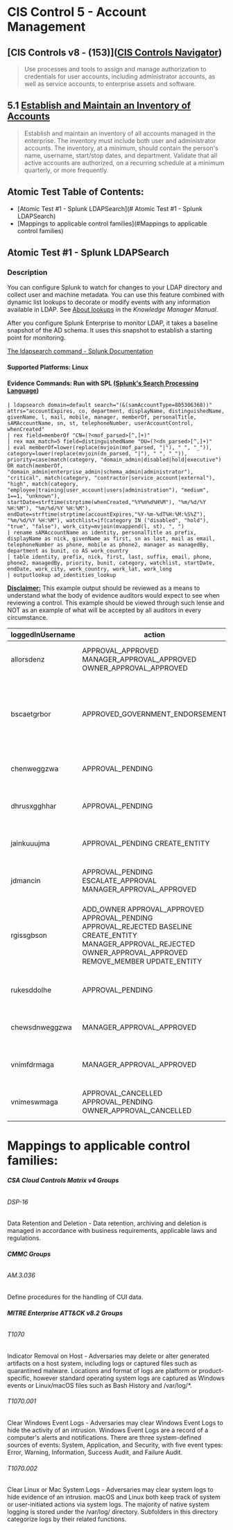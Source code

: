 # CIS Control 5 - Account Management

## [CIS Controls v8 - (153)]([CIS Controls Navigator](https://www.cisecurity.org/controls/cis-controls-navigator/))

> Use processes and tools to assign and manage authorization to credentials for user accounts, including administrator accounts, as well as service accounts, to enterprise assets and software.

## 5.1 [Establish and Maintain an Inventory of Accounts](https://www.cisecurity.org/controls/cis-controls-navigator/#collapse-a39)

> Establish and maintain an inventory of all accounts managed in the enterprise. The inventory must include both user and administrator accounts. The inventory, at a minimum, should contain the person's name, username, start/stop dates, and department. Validate that all active accounts are authorized, on a recurring schedule at a minimum quarterly, or more frequently.

## Atomic Test Table of Contents:

- [Atomic Test #1 - Splunk LDAPSearch](# Atomic Test #1 - Splunk LDAPSearch)
- [Mappings to applicable control families](#Mappings to applicable control families)

## Atomic Test #1 - Splunk LDAPSearch

### Description

You can configure Splunk to watch for changes to your LDAP directory and collect user and machine metadata. You can use this feature combined with dynamic list lookups to decorate or modify events with any information available in LDAP. See [About lookups](http://docs.splunk.com/Documentation/SplunkCloud/latest/Knowledge/Aboutlookupsandfieldactions) in the *Knowledge Manager Manual*.

After you configure Splunk Enterprise to monitor LDAP, it takes a baseline snapshot of the AD schema. It uses this snapshot to establish a starting point for monitoring.

[The ldapsearch command - Splunk Documentation](https://docs.splunk.com/Documentation/SA-LdapSearch/3.0.3/User/Theldapsearchcommand)

#### **Supported Platforms:** Linux

#### Evidence Commands: Run with SPL [(**Splunk's Search Processing Language**)]((https://www.splunk.com/en_us/resources/search-processing-language.html))

```SPL
| ldapsearch domain=default search="(&(samAccountType=805306368))" attrs="accountExpires, co, department, displayName, distinguishedName, givenName, l, mail, mobile, manager, memberOf, personalTitle, sAMAccountName, sn, st, telephoneNumber, userAccountControl, whenCreated" 
| rex field=memberOf "CN=(?<mof_parsed>[^,]+)" 
| rex max_match=5 field=distinguishedName "OU=(?<dn_parsed>[^,]+)" 
| eval memberOf=lower(replace(mvjoin(mof_parsed, "|"), " ", "_")), category=lower(replace(mvjoin(dn_parsed, "|"), " ", "_")), priority=case(match(category, "domain_admin|disabled|hold|executive") OR match(memberOf, "domain_admin|enterprise_admin|schema_admin|administrator"), "critical", match(category, "contractor|service_account|external"), "high", match(category, "employee|training|user_account|users|administration"), "medium", 1==1, "unknown"), startDate=strftime(strptime(whenCreated,"%Y%m%d%H%M"), "%m/%d/%Y %H:%M"), "%m/%d/%Y %H:%M"), endDate=strftime(strptime(accountExpires,"%Y-%m-%dT%H:%M:%S%Z"), "%m/%d/%Y %H:%M"), watchlist=if(category IN ("disabled", "hold"), "true", "false"), work_city=mvjoin(mvappend(l, st), ", ") 
| rename sAMAccountName as identity, personalTitle as prefix, displayName as nick, givenName as first, sn as last, mail as email, telephoneNumber as phone, mobile as phone2, manager as managedBy, department as bunit, co AS work_country 
| table identity, prefix, nick, first, last, suffix, email, phone, phone2, managedBy, priority, bunit, category, watchlist, startDate, endDate, work_city, work_country, work_lat, work_long 
| outputlookup ad_identities_lookup
```

**<u>Disclaimer:</u>** This example output should be reviewed as a means to understand what the body of evidence auditors would expect to see when reviewing a control. This example should be viewed through such lense and NOT as an example of what will be accepted by all auditors in every circumstance.

| loggedInUsername | action                                                                                                                                                              | entityType                         | host                                                            | source                                                                      | message                                                                                     |
| ---------------- | ------------------------------------------------------------------------------------------------------------------------------------------------------------------- | ---------------------------------- | --------------------------------------------------------------- | --------------------------------------------------------------------------- | ------------------------------------------------------------------------------------------- |
| allorsdenz       | APPROVAL_APPROVED MANAGER_APPROVAL_APPROVED OWNER_APPROVAL_APPROVED                                                                                                 | GROUP                              | accounts-activity-service-01001                                 | /var/odo/volumes/accounts-activity-api/logs/accounts-activity-api/audit.log | xxxxxx is one of the owners of xxxx xxxx is the skip-level manager of xxxx null             |
| bscaetgrbor      | APPROVED_GOVERNMENT_ENDORSEMENT                                                                                                                                     | MANAGER_ENDORSEMENT                | accounts-activity-service-01001 accounts-activity-service-01002 | /var/odo/volumes/accounts-activity-api/logs/accounts-activity-api/audit.log | Endorsement: 'GOVERNMENT__Studio_ACCESS', STATUS: 'true'                                    |
| chenweggzwa      | APPROVAL_PENDING                                                                                                                                                    | GROUP                              | accounts-activity-service-01002                                 | /var/odo/volumes/accounts-activity-api/logs/accounts-activity-api/audit.log | null                                                                                        |
| dhrusxgghhar     | APPROVAL_PENDING                                                                                                                                                    | GROUP                              | accounts-activity-service-01002                                 | /var/odo/volumes/accounts-activity-api/logs/accounts-activity-api/audit.log | null                                                                                        |
| jainkuuujma      | APPROVAL_PENDING CREATE_ENTITY                                                                                                                                      | PENDING_OH_ENT                     | accounts-activity-service-01001                                 | /var/odo/volumes/accounts-activity-api/logs/accounts-activity-api/audit.log | null                                                                                        |
| jdmancin         | APPROVAL_PENDING ESCALATE_APPROVAL MANAGER_APPROVAL_APPROVED                                                                                                        | ENTITLEMENT                        | accounts-activity-service-01002                                 | /var/odo/volumes/accounts-activity-api/logs/accounts-activity-api/audit.log | Manager has trouble getting into XXXX XXXXX is the delegate of XXXXX, manager of XXXXX null |
| rgissgbson       | ADD_OWNER APPROVAL_APPROVED APPROVAL_PENDING APPROVAL_REJECTED BASELINE CREATE_ENTITY MANAGER_APPROVAL_REJECTED OWNER_APPROVAL_APPROVED REMOVE_MEMBER UPDATE_ENTITY | BASELINE CONTACT ENTITLEMENT GROUP | accounts-activity-service-01001 accounts-activity-service-01002 | /var/odo/volumes/accounts-activity-api/logs/accounts-activity-api/audit.log | null                                                                                        |
| rukesddolhe      | APPROVAL_PENDING                                                                                                                                                    | ENTITLEMENT                        | accounts-activity-service-01001                                 | /var/odo/volumes/accounts-activity-api/logs/accounts-activity-api/audit.log | null                                                                                        |
| chewsdnweggzwa   | MANAGER_APPROVAL_APPROVED                                                                                                                                           | PENDING_OH_ENT                     | accounts-activity-service-01001                                 | /var/odo/volumes/accounts-activity-api/logs/accounts-activity-api/audit.log | xxxxx is the manager of xxxxx                                                               |
| vnimfdrmaga      | MANAGER_APPROVAL_APPROVED                                                                                                                                           | GROUP                              | accounts-activity-service-01001                                 | /var/odo/volumes/accounts-activity-api/logs/accounts-activity-api/audit.log | xxxxx is the manager of vnimmaga                                                            |
| vnimeswmaga      | APPROVAL_CANCELLED APPROVAL_PENDING OWNER_APPROVAL_CANCELLED                                                                                                        | GROUP                              | accounts-activity-service-01002                                 | /var/odo/volumes/accounts-activity-api/logs/accounts-activity-api/audit.log | null xxxxxx is the approvee                                                                 |

# Mappings to applicable control families:

###### **CSA Cloud Controls Matrix v4 Groups**

###### DSP-16

Data Retention and Deletion - Data retention, archiving and deletion is managed in accordance with business requirements, applicable laws and regulations.

###### **CMMC Groups**

###### AM.3.036

Define procedures for the handling of CUI data.

###### **MITRE Enterprise ATT&CK v8.2 Groups**

###### T1070

Indicator Removal on Host - Adversaries may delete or alter generated artifacts on a host system, including logs or captured files such as quarantined malware. Locations and format of logs are platform or product-specific, however standard operating system logs are captured as Windows events or Linux/macOS files such as Bash History and /var/log/*.

###### T1070.001

Clear Windows Event Logs - Adversaries may clear Windows Event Logs to hide the activity of an intrusion. Windows Event Logs are a record of a computer's alerts and notifications. There are three system-defined sources of events: System, Application, and Security, with five event types: Error, Warning, Information, Success Audit, and Failure Audit.

###### T1070.002

Clear Linux or Mac System Logs - Adversaries may clear system logs to hide evidence of an intrusion. macOS and Linux both keep track of system or user-initiated actions via system logs. The majority of native system logging is stored under the /var/log/ directory. Subfolders in this directory categorize logs by their related functions.
